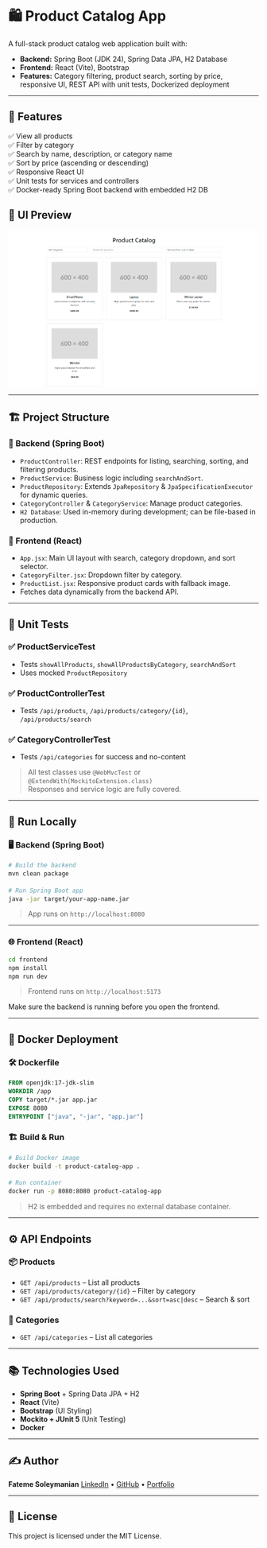 # 🛍️ Product Catalog App

A full-stack product catalog web application built with:

- **Backend:** Spring Boot (JDK 24), Spring Data JPA, H2 Database
- **Frontend:** React (Vite), Bootstrap
- **Features:** Category filtering, product search, sorting by price, responsive UI, REST API with unit tests, Dockerized deployment

---

## 📸 Features

✅ View all products  
✅ Filter by category  
✅ Search by name, description, or category name  
✅ Sort by price (ascending or descending)  
✅ Responsive React UI  
✅ Unit tests for services and controllers  
✅ Docker-ready Spring Boot backend with embedded H2 DB  
## 📸 UI Preview

![img.png](img.png)

---

## 🏗️ Project Structure

### 🔧 Backend (Spring Boot)

- `ProductController`: REST endpoints for listing, searching, sorting, and filtering products.
- `ProductService`: Business logic including `searchAndSort`.
- `ProductRepository`: Extends `JpaRepository` & `JpaSpecificationExecutor` for dynamic queries.
- `CategoryController` & `CategoryService`: Manage product categories.
- `H2 Database`: Used in-memory during development; can be file-based in production.

### 🎨 Frontend (React)

- `App.jsx`: Main UI layout with search, category dropdown, and sort selector.
- `CategoryFilter.jsx`: Dropdown filter by category.
- `ProductList.jsx`: Responsive product cards with fallback image.
- Fetches data dynamically from the backend API.

---

## 🧪 Unit Tests

### ✅ ProductServiceTest

- Tests `showAllProducts`, `showAllProductsByCategory`, `searchAndSort`
- Uses mocked `ProductRepository`

### ✅ ProductControllerTest

- Tests `/api/products`, `/api/products/category/{id}`, `/api/products/search`

### ✅ CategoryControllerTest

- Tests `/api/categories` for success and no-content

> All test classes use `@WebMvcTest` or `@ExtendWith(MockitoExtension.class)`  
> Responses and service logic are fully covered.

---

## 🚀 Run Locally

### 🖥️ Backend (Spring Boot)

```bash
# Build the backend
mvn clean package

# Run Spring Boot app
java -jar target/your-app-name.jar
````

> App runs on `http://localhost:8080`

---

### 🌐 Frontend (React)

```bash
cd frontend
npm install
npm run dev
```

> Frontend runs on `http://localhost:5173`

Make sure the backend is running before you open the frontend.

---

## 🐳 Docker Deployment

### 🛠 Dockerfile

```dockerfile
FROM openjdk:17-jdk-slim
WORKDIR /app
COPY target/*.jar app.jar
EXPOSE 8080
ENTRYPOINT ["java", "-jar", "app.jar"]
```

### 🏗️ Build & Run

```bash
# Build Docker image
docker build -t product-catalog-app .

# Run container
docker run -p 8080:8080 product-catalog-app
```

> H2 is embedded and requires no external database container.

---

## ⚙️ API Endpoints

### 📦 Products

* `GET /api/products` – List all products
* `GET /api/products/category/{id}` – Filter by category
* `GET /api/products/search?keyword=...&sort=asc|desc` – Search & sort

### 📁 Categories

* `GET /api/categories` – List all categories

---

## 📚 Technologies Used

* **Spring Boot** + Spring Data JPA + H2
* **React** (Vite)
* **Bootstrap** (UI Styling)
* **Mockito + JUnit 5** (Unit Testing)
* **Docker**

---

## ✍️ Author

**Fateme Soleymanian**
[LinkedIn](https://www.linkedin.com/in/fateme-soleymanian-b2713a225) • [GitHub](https://github.com/fatemesoleymanian) • [Portfolio](https://dark-cake-0993.on.fleek.co/)

---

## 🪪 License

This project is licensed under the MIT License.